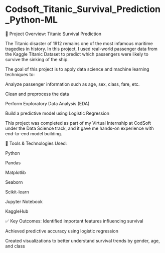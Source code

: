 # Codsoft_Titanic_Survival_Prediction_Python-ML

🚢 Project Overview: Titanic Survival Prediction

The Titanic disaster of 1912 remains one of the most infamous maritime tragedies in history. In this project, I used real-world passenger data from the Kaggle Titanic       Dataset to predict which passengers were likely to survive the sinking of the ship.

The goal of this project is to apply data science and machine learning techniques to:

  Analyze passenger information such as age, sex, class, fare, etc.
  
  Clean and preprocess the data
  
  Perform Exploratory Data Analysis (EDA)
  
  Build a predictive model using Logistic Regression
  

This project was completed as part of my Virtual Internship at CodSoft under the Data Science track, and it gave me hands-on experience with end-to-end model building.

🔧 Tools & Technologies Used:

  Python
  
  Pandas
  
  Matplotlib
  
  Seaborn
  
  Scikit-learn
  
  Jupyter Notebook
  
  KaggleHub
  

✅ Key Outcomes:
  Identified important features influencing survival
  
  Achieved predictive accuracy using logistic regression
  
  Created visualizations to better understand survival trends by gender, age, and class
  

